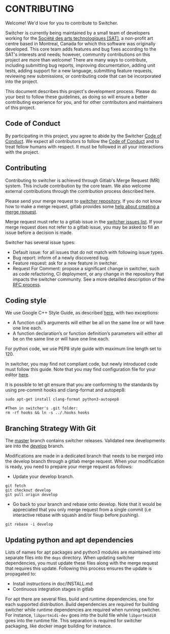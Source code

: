 CONTRIBUTING
======

Welcome! We'd love for you to contribute to Switcher.

Switcher is currently being maintained by a small team of developers working for the [Société des arts technologiques [SAT]](https://sat.qc.ca/), a non-profit art centre based in Montreal, Canada for which this software was originally developed. This core team adds features and bug fixes according to the SAT's interests and needs; however, community contributions on this project are more than welcome! There are many ways to contribute, including submitting bug reports, improving documentation, adding unit tests, adding support for a new language, submitting feature requests, reviewing new submissions, or contributing code that can be incorporated into the project.

This document describes this project's development process. Please do your best to follow these guidelines, as doing so will ensure a better contributing experience for you, and for other contributors and maintainers of this project.

Code of Conduct
---------------

By participating in this project, you agree to abide by the Switcher [Code of Conduct](./code-of-conduct.md). We expect all contributors to follow the [Code of Conduct](./code-of-conduct.md) and to treat fellow humans with respect. It must be followed in all your interactions with the project.


Contributing
------------

Contributing to switcher is achieved through Gitlab's Merge Request (MR) system. This include contribution by the core team. We also welcome external contributions through the contribution process described here.

Please send your merge request to [switcher repository](https://gitlab.com/sat-metalab/switcher). If you do not know how to make a merge request, gitlab provides some [help about creating a merge request](https://docs.gitlab.com/ee/gitlab-basics/add-merge-request.html).

Merge request must refer to a gitlab issue in the [switcher issues list](https://gitlab.com/sat-metalab/switcher/-/issues). If your merge request does not refer to a gitlab issue, you may be asked to fill an issue before a decision is made. 

Switcher has several issue types:

- Default issue: for all issues that do not match with following issue types.
- Bug report: inform of a newly discovered bug.
- Feature request: ask for a new feature in switcher.
- Request For Comment: propose a significant change in switcher, such as code refactoring, CI deployment, or any change in the repository that impacts the switcher community. See a more detailled description of the [RFC process](./rfc.md).

Coding style
------------

We use Google C++ Style Guide, as described [here](https://google.github.io/styleguide/cppguide.html), with two exceptions:
* A function call’s arguments will either be all on the same line or will have one line each. 
* A function declaration’s or function definition’s parameters will either all be on the same line or will have one line each.

For python code, we use PEP8 style guide with maximum line length set to 120.

In switcher, you may find not compliant code, but newly introduced code must follow this guide. Note that you may find configuration file for your editor [here](https://github.com/google/styleguide).

It is possible to let git ensure that you are conforming to the standards by using pre-commit hooks and clang-format and autopep8:
```
sudo apt-get install clang-format python3-autopep8

#Then in switcher's .git folder:
rm -rf hooks && ln -s ../.hooks hooks
```

Branching Strategy With Git
---------------------------

The [master](https://gitlab.com/sat-metalab/switcher/tree/master) branch contains switcher releases. Validated new developments are into the [develop](https://gitlab.com/sat-metalab/switcher/tree/develop) branch.

Modifications are made in a dedicated branch that needs to be merged into the develop branch through a gitlab merge request. When your modification is ready, you need to prepare your merge request as follows:
* Update your develop branch. 
```
git fetch
git checkout develop
git pull origin develop
```
* Go back to your branch and rebase onto develop. Note that it would be appreciated that you only merge request from a single commit (i.e interactive rebase with squash and/or fixup before pushing).
```
git rebase -i develop
```

Updating python and apt dependencies
------------------------------------

Lists of names for apt packages and python3 modules are maintained into separate files into the `deps` directory. When updating switcher dependencies, you must update these files along with the merge request that requires this update. Following this process ensures the update is propagated to:

* Install instructions in doc/INSTALL.md
* Continuous integration stages in gitlab

For apt there are several files, build and runtime dependencies, one for each supported distribution. Build dependencies are required for building switcher while runtime dependencies are required when running switcher. For instance, `libportmidi-dev` goes into the build file while `libportmidi0` goes into the runtime file. This separation is required for switcher packaging, like docker image building for instance.
